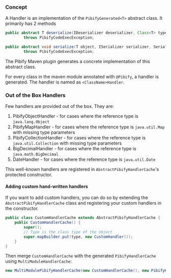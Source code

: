 ### Concept

A Handler is an implementation of the `PibifyGenerated<T>` abstract class. It primarily has 2 methods

```java
public abstract T deserialize(IDeserializer deserializer, Class<T> type, SerializationContext context)
        throws PibifyCodeExecException;

public abstract void serialize(T object, ISerializer serializer, SerializationContext context)
        throws PibifyCodeExecException;
```

The Pibify Maven plugin generates a concrete implementation of this abstract class.

For every class in the maven module annotated with `@Pibify`, a handler is generated. The handler is named as
`<ClassName>Handler`.

### Out of the Box Handlers

Few handlers are provided out of the box. They are:

1. PibifyObjectHandler - for cases where the reference type is `java.lang.Object`
2. PibifyMapHandler - for cases where the reference type is `java.util.Map` with missing type parameters
3. PibifyCollectionHandler - for cases where the reference type is `java.util.Collection` with missing type parameters
4. BigDecimalHandler - for cases where the reference type is `java.math.BigDecimal`
5. DateHandler - for cases where the reference type is `java.util.Date`

This well-known handlers are registered in `AbstractPibifyHandlerCache`'s protected constructor.

#### Adding custom hand-written handlers

If you want to add custom handlers, you can do so by extending the `AbstractPibifyHandlerCache` class and registering
your custom handlers in the constructor.

```java
public class CustomHandlerCache extends AbstractPibifyHandlerCache {
    public CustomHandlerCache() {
        super();
        // Type is the class type of the object
        super.mapBuilder.put(type, new CustomHandler());
    }
}
```

Then merge `CustomHandlerCache` with the generated `PibifyHandlerCache` using `MultiModuleHandlerCache`:

```java
new MultiModulePibifyHandlerCache(new CustomHandlerCache(), new PibifyHandlerCache());
```